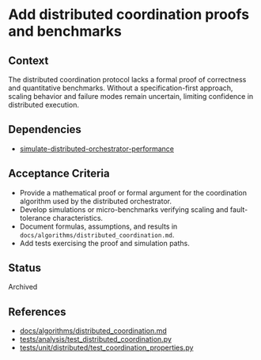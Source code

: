 # Add distributed coordination proofs and benchmarks

## Context
The distributed coordination protocol lacks a formal proof of correctness and
quantitative benchmarks. Without a specification-first approach, scaling
behavior and failure modes remain uncertain, limiting confidence in distributed
execution.

## Dependencies
- [simulate-distributed-orchestrator-performance](simulate-distributed-orchestrator-performance.md)

## Acceptance Criteria
- Provide a mathematical proof or formal argument for the coordination
  algorithm used by the distributed orchestrator.
- Develop simulations or micro-benchmarks verifying scaling and fault-tolerance
  characteristics.
- Document formulas, assumptions, and results in `docs/algorithms/distributed_coordination.md`.
- Add tests exercising the proof and simulation paths.

## Status
Archived

## References
- [docs/algorithms/distributed_coordination.md](../../docs/algorithms/distributed_coordination.md)
- [tests/analysis/test_distributed_coordination.py](../../tests/analysis/test_distributed_coordination.py)
- [tests/unit/distributed/test_coordination_properties.py](../../tests/unit/distributed/test_coordination_properties.py)
